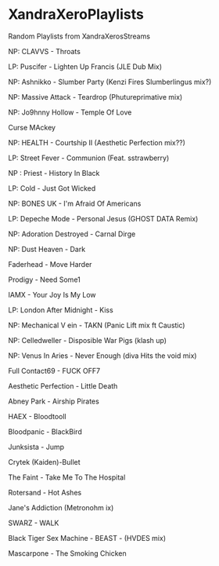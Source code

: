 # XandraXeroPlaylists
Random Playlists from XandraXerosStreams


NP: CLAVVS - Throats

LP: Puscifer - Lighten Up Francis (JLE Dub Mix)

NP: Ashnikko - Slumber Party (Kenzi Fires Slumberlingus mix?)

 NP: Massive Attack - Teardrop (Phutureprimative mix)
 
 NP: Jo9hnny Hollow - Temple Of Love
 
 Curse MAckey
 
 NP: HEALTH - Courtship II (Aesthetic Perfection mix??)
 
 LP: Street Fever - Communion (Feat. sstrawberry)
 
 NP : Priest - History In Black
 
 LP: Cold - Just Got Wicked
 
 NP: BONES UK - I'm Afraid Of Americans
 
 LP: Depeche Mode - Personal Jesus (GHOST DATA Remix)
 
 NP: Adoration Destroyed - Carnal Dirge
 
 NP: Dust Heaven - Dark
 
 Faderhead - Move Harder
 
 Prodigy - Need Some1
 
 IAMX - Your Joy Is My Low
 
 LP: London After Midnight - Kiss
 
 NP: Mechanical V ein - TAKN (Panic Lift mix ft Caustic)
 
 NP: Celledweller - Disposible War Pigs (klash up)
 
 NP: Venus In Aries - Never Enough (diva Hits the void mix)
 
 Full Contact69 - FUCK OFF7
 
  Aesthetic Perfection - Little Death
  
  Abney Park - Airship Pirates
  
  HAEX - Bloodtooll
  
  Bloodpanic - BlackBird
  
  Junksista - Jump
  
  Crytek (Kaiden)-Bullet
  
  The Faint - Take Me To The Hospital
   
  Rotersand - Hot Ashes
   
  Jane's Addiction (Metronohm ix)
   
  SWARZ - WALK
   
  Black Tiger Sex Machine - BEAST - (HVDES mix)
    
  Mascarpone - The Smoking Chicken
  
  
  
  

 
 
